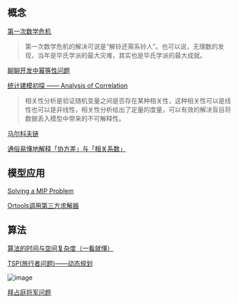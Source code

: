 ## 概念
[第一次数学危机](https://blog.sciencenet.cn/blog-677221-1318728.html)
>第一次数学危机的解决可说是“解铃还需系铃人”。也可以说，无理数的发现，当年是毕氏学派的最大灾难，其实也是毕氏学派的最大成就。

[聊聊开发中幂等性问题](https://juejin.cn/post/6844903815552958477)

[统计建模初探 —— Analysis of Correlation](https://xiaomi-info.github.io/2020/05/24/analysis-of-correlation/)
>相关性分析是验证随机变量之间是否存在某种相关性，这种相关性可以是线性也可以是非线性，相关性分析给出了定量的度量，可以有效的解决盲目将数据丢入模型中带来的不可解释性。

[马尔科夫链](https://juejin.cn/post/7014311490513535006)

[通俗易懂地解释「协方差」与「相关系数」](https://www.zhihu.com/question/20852004)

## 模型应用
[Solving a MIP Problem](https://developers.google.com/optimization/mip/integer_opt)

[Ortools调用第三方求解器](https://zhuanlan.zhihu.com/p/143524179)

## 算法
[算法的时间与空间复杂度（一看就懂）](https://zhuanlan.zhihu.com/p/50479555) 

[TSP(旅行者问题)——动态规划](https://blog.csdn.net/joekwok/article/details/4749713)

![image](https://p-blog.csdn.net/images/p_blog_csdn_net/gfaiswl/612517/o_image_thumb_3.gif)

[拜占庭将军问题](https://www.bilibili.com/video/BV1yJ411v7xV?spm_id_from=333.337.search-card.all.click)
